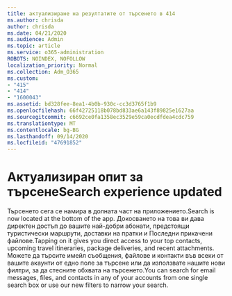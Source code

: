 ```yaml
---
title: актуализиране на резултатите от търсенето в 414
ms.author: chrisda
author: chrisda
ms.date: 04/21/2020
ms.audience: Admin
ms.topic: article
ms.service: o365-administration
ROBOTS: NOINDEX, NOFOLLOW
localization_priority: Normal
ms.collection: Adm_O365
ms.custom:
- "415"
- "414"
- "1600043"
ms.assetid: bd328fee-8ea1-4b0b-930c-cc3d3765f1b9
ms.openlocfilehash: 66f42725118b078bd833ae6a143f89825e1627aa
ms.sourcegitcommit: c6692ce0fa1358ec3529e59ca0ecdfdea4cdc759
ms.translationtype: MT
ms.contentlocale: bg-BG
ms.lasthandoff: 09/14/2020
ms.locfileid: "47691852"
---
```

# <a name="search-experience-updated"></a><span data-ttu-id="02ac5-102">Актуализиран опит за търсене</span><span class="sxs-lookup"><span data-stu-id="02ac5-102">Search experience updated</span></span>

<span data-ttu-id="02ac5-103">Търсенето сега се намира в долната част на приложението.</span><span class="sxs-lookup"><span data-stu-id="02ac5-103">Search is now located at the bottom of the app.</span></span> <span data-ttu-id="02ac5-104">Докосването на това ви дава директен достъп до вашите най-добри абонати, предстоящи туристически маршрути, доставки на пратки и Последни прикачени файлове.</span><span class="sxs-lookup"><span data-stu-id="02ac5-104">Tapping on it gives you direct access to your top contacts, upcoming travel itineraries, package deliveries, and recent attachments.</span></span> <span data-ttu-id="02ac5-105">Можете да търсите имейл съобщения, файлове и контакти във всеки от вашите акаунти от едно поле за търсене или да използвате нашите нови филтри, за да стесните обхвата на търсенето.</span><span class="sxs-lookup"><span data-stu-id="02ac5-105">You can search for email messages, files, and contacts in any of your accounts from one single search box or use our new filters to narrow your search.</span></span>
